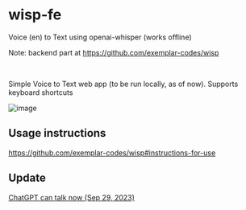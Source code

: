 # wisp-fe
Voice (en) to Text using openai-whisper (works offline)

Note: backend part at https://github.com/exemplar-codes/wisp

&nbsp;

Simple Voice to Text web app (to be run locally, as of now).
Supports keyboard shortcuts

![image](https://user-images.githubusercontent.com/48156230/230638732-2ba46d7f-fa0a-489a-9a53-e4325112cb92.png)

## Usage instructions
https://github.com/exemplar-codes/wisp#instructions-for-use

## Update
[ChatGPT can talk now (Sep 29, 2023)](
https://youtube.com/shorts/Zz_J4fxfjXs?si=ioXitGwPD56O3c5A)